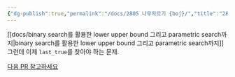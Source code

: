 ```yaml
---
{"dg-publish":true,"permalink":"/docs/2805 나무자르기 {boj}/","title":"2805 나무자르기 {boj}"}
---
```


[[docs/binary search를 활용한 lower upper bound 그리고 parametric search까지\|binary search를 활용한 lower upper bound 그리고 parametric search까지]] 그런데 이제 `last_true`를 찾아야 하는 문제.

[다음 PR 참고하세요](https://github.com/ChoiWheatley/swjungle-week-01/pull/16)
